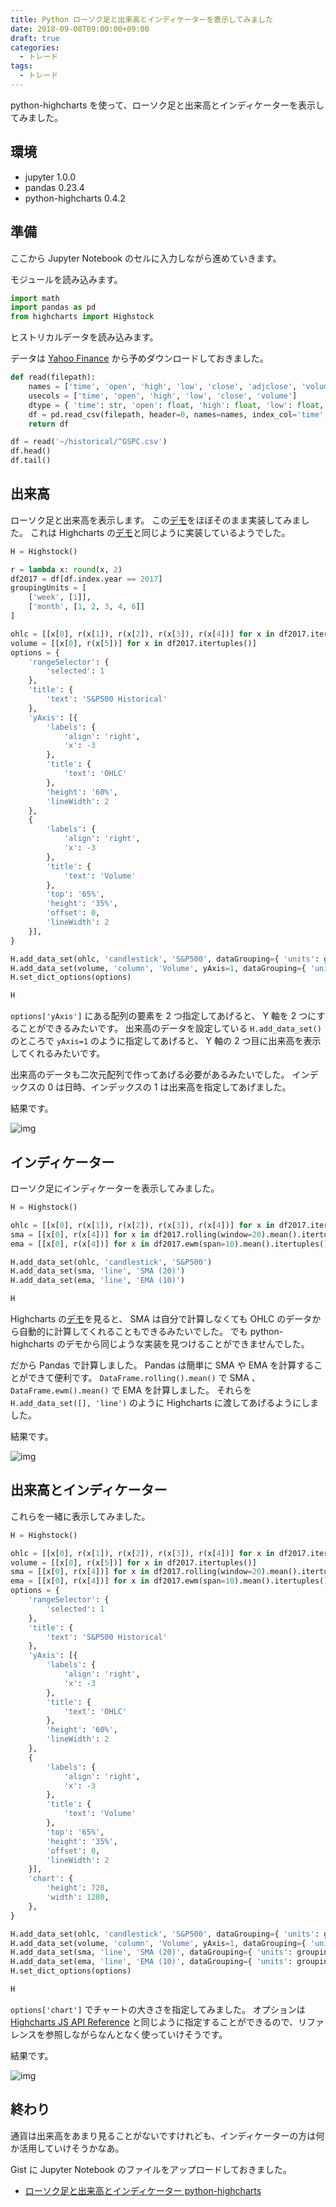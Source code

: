 ```yaml
---
title: Python ローソク足と出来高とインディケーターを表示してみました
date: 2018-09-08T09:00:00+09:00
draft: true
categories:
  - トレード
tags:
  - トレード
---
```


python-highcharts を使って、ローソク足と出来高とインディケーターを表示してみました。

<!--more-->

## 環境

* jupyter 1.0.0
* pandas 0.23.4
* python-highcharts 0.4.2

## 準備

ここから Jupyter Notebook のセルに入力しながら進めていきます。

モジュールを読み込みます。

```python
import math
import pandas as pd
from highcharts import Highstock
```

ヒストリカルデータを読み込みます。

データは [Yahoo Finance](https://finance.yahoo.com/quote/%5EGSPC/history?p=%5EGSPC) から予めダウンロードしておきました。

```python
def read(filepath):
    names = ['time', 'open', 'high', 'low', 'close', 'adjclose', 'volume']
    usecols = ['time', 'open', 'high', 'low', 'close', 'volume']
    dtype = { 'time': str, 'open': float, 'high': float, 'low': float, 'close': float, 'volume': float }
    df = pd.read_csv(filepath, header=0, names=names, index_col='time', usecols=usecols, dtype=dtype, parse_dates=['time'])
    return df

df = read('~/historical/^GSPC.csv')
df.head()
df.tail()
```

## 出来高

ローソク足と出来高を表示します。
この[デモ](https://github.com/kyper-data/python-highcharts/blob/master/examples/highstock/candlestick-and-volume.py)をほぼそのまま実装してみました。
これは Highcharts の[デモ](https://www.highcharts.com/stock/demo/candlestick-and-volume)と同じように実装しているようでした。

```python
H = Highstock()

r = lambda x: round(x, 2)
df2017 = df[df.index.year == 2017]
groupingUnits = [
    ['week', [1]], 
    ['month', [1, 2, 3, 4, 6]]
]

ohlc = [[x[0], r(x[1]), r(x[2]), r(x[3]), r(x[4])] for x in df2017.itertuples()]
volume = [[x[0], r(x[5])] for x in df2017.itertuples()]
options = {
    'rangeSelector': {
        'selected': 1
    },
    'title': {
        'text': 'S&P500 Historical'
    },
    'yAxis': [{
        'labels': {
            'align': 'right',
            'x': -3
        },
        'title': {
            'text': 'OHLC'
        },
        'height': '60%',
        'lineWidth': 2
    },
    {
        'labels': {
            'align': 'right',
            'x': -3
        },
        'title': {
            'text': 'Volume'
        },
        'top': '65%',
        'height': '35%',
        'offset': 0,
        'lineWidth': 2
    }],
}

H.add_data_set(ohlc, 'candlestick', 'S&P500', dataGrouping={ 'units': groupingUnits })
H.add_data_set(volume, 'column', 'Volume', yAxis=1, dataGrouping={ 'units': groupingUnits })
H.set_dict_options(options)

H
```

`options['yAxis']` にある配列の要素を 2 つ指定してあげると、 Y 軸を 2 つにすることができるみたいです。
出来高のデータを設定している `H.add_data_set()` のところで `yAxis=1` のように指定してあげると、 Y 軸の 2 つ目に出来高を表示してくれるみたいです。

出来高のデータも二次元配列で作ってあげる必要があるみたいでした。
インデックスの 0 は日時、インデックスの 1 は出来高を指定してあげました。

結果です。

![img](/img/197-01.png)

## インディケーター

ローソク足にインディケーターを表示してみました。

```python
H = Highstock()

ohlc = [[x[0], r(x[1]), r(x[2]), r(x[3]), r(x[4])] for x in df2017.itertuples()]
sma = [[x[0], r(x[4])] for x in df2017.rolling(window=20).mean().itertuples()]
ema = [[x[0], r(x[4])] for x in df2017.ewm(span=10).mean().itertuples()]

H.add_data_set(ohlc, 'candlestick', 'S&P500')
H.add_data_set(sma, 'line', 'SMA (20)')
H.add_data_set(ema, 'line', 'EMA (10)')

H
```

Highcharts の[デモ](https://www.highcharts.com/stock/demo/sma-volume-by-price)を見ると、 SMA は自分で計算しなくても OHLC のデータから自動的に計算してくれることもできるみたいでした。
でも python-highcharts のデモから同じような実装を見つけることができませんでした。

だから Pandas で計算しました。
Pandas は簡単に SMA や EMA を計算することができて便利です。
`DataFrame.rolling().mean()` で SMA 、 `DataFrame.ewm().mean()` で EMA を計算しました。
それらを `H.add_data_set([], 'line')` のように Highcharts に渡してあげるようにしました。

結果です。

![img](/img/197-02.png)

## 出来高とインディケーター

これらを一緒に表示してみました。

```python
H = Highstock()

ohlc = [[x[0], r(x[1]), r(x[2]), r(x[3]), r(x[4])] for x in df2017.itertuples()]
volume = [[x[0], r(x[5])] for x in df2017.itertuples()]
sma = [[x[0], r(x[4])] for x in df2017.rolling(window=20).mean().itertuples()]
ema = [[x[0], r(x[4])] for x in df2017.ewm(span=10).mean().itertuples()]
options = {
    'rangeSelector': {
        'selected': 1
    },
    'title': {
        'text': 'S&P500 Historical'
    },
    'yAxis': [{
        'labels': {
            'align': 'right',
            'x': -3
        },
        'title': {
            'text': 'OHLC'
        },
        'height': '60%',
        'lineWidth': 2
    },
    {
        'labels': {
            'align': 'right',
            'x': -3
        },
        'title': {
            'text': 'Volume'
        },
        'top': '65%',
        'height': '35%',
        'offset': 0,
        'lineWidth': 2
    }],
    'chart': {
        'height': 720,
        'width': 1280,
    },
}

H.add_data_set(ohlc, 'candlestick', 'S&P500', dataGrouping={ 'units': groupingUnits })
H.add_data_set(volume, 'column', 'Volume', yAxis=1, dataGrouping={ 'units': groupingUnits })
H.add_data_set(sma, 'line', 'SMA (20)', dataGrouping={ 'units': groupingUnits })
H.add_data_set(ema, 'line', 'EMA (10)', dataGrouping={ 'units': groupingUnits })
H.set_dict_options(options)

H
```

`options['chart']` でチャートの大きさを指定してみました。
オプションは [Highcharts JS API Reference](https://api.highcharts.com/highcharts/) と同じように指定することができるので、リファレンスを参照しながらなんとなく使っていけそうです。

結果です。

![img](/img/197-03.png)

## 終わり

通貨は出来高をあまり見ることがないですけれども、インディケーターの方は何か活用していけそうかなあ。

Gist に Jupyter Notebook のファイルをアップロードしておきました。

* [ローソク足と出来高とインディケーター python-highcharts](https://gist.github.com/va2577/2426cd7324120d7e720700e03f9286d2)
